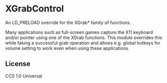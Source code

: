 XGrabControl
============

An LD_PRELOAD override for the XGrab* family of functions.

Many applications such as full-screen games capture the X11 keyboard
and/or pointer using one of the XGrab functions. This module
overrides this while faking a successful grab operation and allows
e.g. global hotkeys for volume setting to work even when using these
applications.


License
-------

CC0 1.0 Universal
